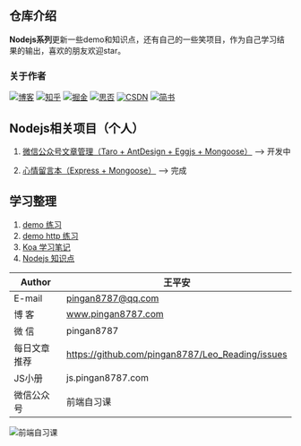 ## 仓库介绍
**Nodejs系列**更新一些demo和知识点，还有自己的一些笑项目，作为自己学习结果的输出，喜欢的朋友欢迎star。  

### 关于作者
[![博客](http://images.pingan8787.com/icon_my1.png)](http://www.pingan8787.com)
[![知乎](http://images.pingan8787.com/icon_zhihu1.png)](https://zhuanlan.zhihu.com/cute-javascript)
[![掘金](http://images.pingan8787.com/icon_juejin2.png)](https://juejin.im/user/586fc337a22b9d0058807d53/posts)
[![思否](http://images.pingan8787.com/icon_sf1.png)](https://segmentfault.com/blog/pingan8787)
[![CSDN](http://images.pingan8787.com/icon_csdn1.png)](https://blog.csdn.net/qq_36380426)
[![简书](http://images.pingan8787.com/icon_jianshu1.png)](https://www.jianshu.com/u/2ec5d94afd60)


## Nodejs相关项目（个人）
1. [微信公众号文章管理（Taro + AntDesign + Eggjs + Mongoose）](https://github.com/pingan8787/Leo_WX) --> 开发中

2. [心情留言本（Express + Mongoose）](https://github.com/pingan8787/Leo_Nodejs/tree/master/express/express%2Bmongoose%20%E6%97%A5%E8%AE%B0%E6%9C%AC) --> 完成

## 学习整理
1. [demo 练习](https://github.com/pingan8787/Leo_Nodejs/tree/master/0-demo)
2. [demo http 练习](https://github.com/pingan8787/Leo_Nodejs/tree/master/1-http)
3. [Koa 学习笔记](https://github.com/pingan8787/Leo_Nodejs/tree/master/koa)
4. [Nodejs 知识点](https://github.com/pingan8787/Leo_Nodejs/tree/master/2-%E7%9F%A5%E8%AF%86%E7%82%B9)


|Author|王平安|
|---|---|
|E-mail|pingan8787@qq.com|
|博  客|www.pingan8787.com|
|微  信|pingan8787|
|每日文章推荐|https://github.com/pingan8787/Leo_Reading/issues|
|JS小册|js.pingan8787.com|
|微信公众号|前端自习课|


![前端自习课](https://user-gold-cdn.xitu.io/2019/2/16/168f49f0238191ca?w=1078&h=647&f=png&s=282515)